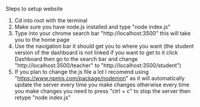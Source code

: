 Steps to setup website

1. Cd into root with the terminal
2. Make sure you have node.js installed and type "node index.js"
3. Type into your chrome search bar "http://localhost:3500" this will take you to the home page
4. Use the navigation bar it should get you to where you want (the student version of the dashboard is not linked if you want to get to it click Dashboard then go to the search bar and change "http://localhost:3500/teacher" to "http://localhost:3500/student")
5. If you plan to change the js file a lot I recomend using "https://www.npmjs.com/package/nodemon" as it will automatically update the server every time you make changes otherwise every time you make changes you need to press "ctrl + c" to stop the server then retype "node index.js"
